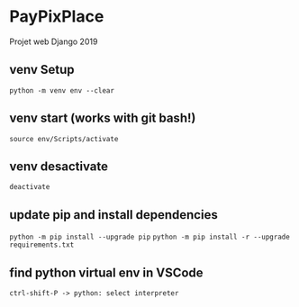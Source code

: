 # PayPixPlace
Projet web Django 2019

## venv Setup
`python -m venv env --clear`
## venv start (works with git bash!)
`source env/Scripts/activate`
## venv desactivate
`deactivate`
## update pip and install dependencies
`python -m pip install --upgrade pip`
`python -m pip install -r --upgrade requirements.txt`

## find python virtual env in VSCode
`ctrl-shift-P -> python: select interpreter`